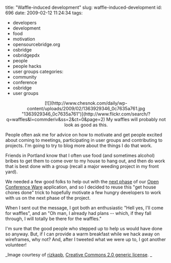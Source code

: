 title: "Waffle-induced development"
slug: waffle-induced-development
id: 696
date: 2009-02-12 11:24:34
tags: 
- developers
- development
- food
- motivation
- opensourcebridge.org
- osbridge
- osbridgepdx
- people
- people hacks
- user groups
categories: 
- community
- conference
- osbridge
- user groups

<center>[![](http://www.chesnok.com/daily/wp-content/uploads/2009/02/1363929346_0c7635a761.jpg "1363929346_0c7635a761")](http://www.flickr.com/search/?q=waffles&#038;l=commderiv&#038;ss=2&#038;ct=0&#038;page=2)
My waffles will probably not look as good as this.</center>

People often ask me for advice on how to motivate and get people excited about coming to meetings, participating in user groups and contributing to projects. I'm going to try to blog more about the things I do that work.

Friends in Portland know that I often use food (and sometimes alcohol) bribes to get them to come over to my house to hang out, and then do work that is best done with a group (recall a major weeding project in my front yard). 

We needed a few good folks to help out with the [next phase](http://opensourcebridge.org/planning/teams/tech/tasks) of our [Open Conference Ware](http://opensourcebridge.org/events/2009/proposals/) application, and so I decided to reuse this "get house chores done" trick to hopefully motivate a few hungry developers to work with us on the next phase of the project. 

When I sent out the message, I got both an enthusiastic "Hell yes, I'll come for waffles", and an "Oh man, I already had plans -- which, if they fall through, I will totally be there for the waffles."

I'm sure that the good people who stepped up to help us would have done so anyway.  But, if I can provide a warm breakfast while we hack away on wireframes, why not? And, after I tweeted what we were up to, I got another volunteer!

_Image courtesy of [rizkapb](http://www.flickr.com/people/rizkapb/), [Creative Commons 2.0 generic license](http://creativecommons.org/licenses/by/2.0/deed.en). _
